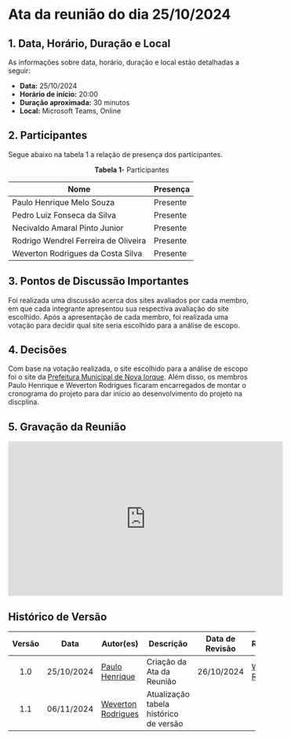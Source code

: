 # Ata da reunião do dia 25/10/2024

## <a>1. Data, Horário, Duração e Local</a>

As informações sobre data, horário, duração e local estão detalhadas a seguir:

- **Data:** 25/10/2024
- **Horário de início:** 20:00
- **Duração aproximada:** 30 minutos
- **Local:** Microsoft Teams, Online


## <a>2. Participantes</a>

Segue abaixo na tabela 1 a relação de presença dos participantes.

<center>

**Tabela 1**- Participantes

| Nome                                 | Presença |
| ------------------------------------ | -------- |
| Paulo Henrique Melo Souza            | Presente |
| Pedro Luiz Fonseca da Silva          | Presente |
| Necivaldo Amaral Pinto Junior        | Presente |
| Rodrigo Wendrel Ferreira de Oliveira | Presente |
| Weverton Rodrigues da Costa Silva    | Presente |

</center>


## <a>3. Pontos de Discussão Importantes</a>

Foi realizada uma discussão acerca dos sites avaliados por cada membro, em que cada integrante apresentou sua respectiva avaliação do site escolhido. Após a apresentação de cada membro, foi realizada uma votação para decidir qual site seria escolhido para a análise de escopo.

## <a>4. Decisões</a>

Com base na votação realizada, o site escolhido para a análise de escopo foi o site da [Prefeitura Municipal de Nova Iorque](https://www.novaiorque.ma.gov.br). Além disso, os membros Paulo Henrique e Weverton Rodrigues ficaram encarregados de montar o cronograma do projeto para dar início ao desenvolvimento do projeto na discplina.

## <a>5. Gravação da Reunião</a>

<iframe width="560" height="315" src="https://www.youtube.com/embed/_53UYUBQ3L0?si=HdIzCpf0IQzuvLDg" title="YouTube video player" frameborder="0" allow="accelerometer; autoplay; clipboard-write; encrypted-media; gyroscope; picture-in-picture; web-share" referrerpolicy="strict-origin-when-cross-origin" allowfullscreen></iframe>


## Histórico de Versão

| Versão | Data | Autor(es) | Descrição | Data de Revisão | Revisor(es) |
|:---:|:---:|---|---|:---:|---|
| 1.0 | 25/10/2024 | [Paulo Henrique](https://github.com/paulomh "Github Paulo Henrique") | Criação da Ata da Reunião | 26/10/2024 | [Weverton Rodrigues](https://github.com/vevetin "Github Weverton Rodrigues")  |
| 1.1 | 06/11/2024 | [Weverton Rodrigues](https://github.com/vevetin "Github Weverton Rodrigues") | Atualização tabela histórico de versão | | |